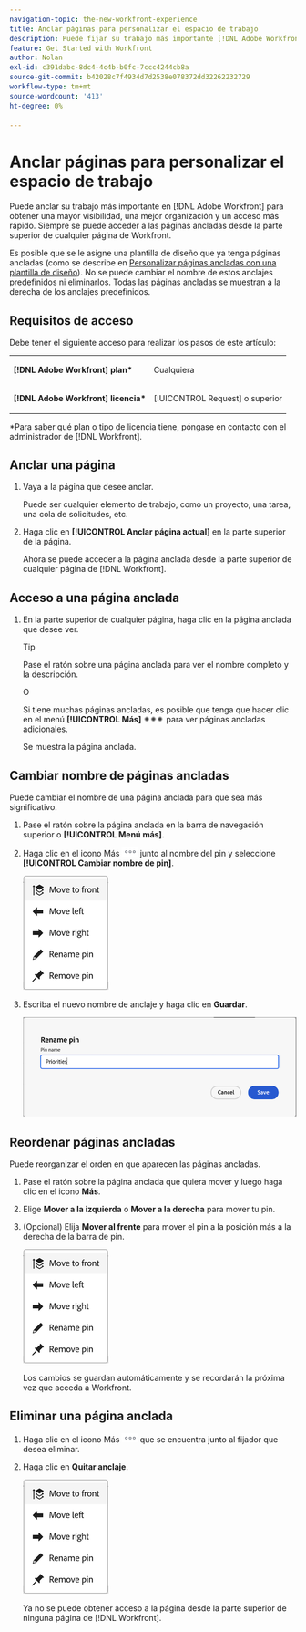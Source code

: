 ```yaml
---
navigation-topic: the-new-workfront-experience
title: Anclar páginas para personalizar el espacio de trabajo
description: Puede fijar su trabajo más importante [!DNL Adobe Workfront] para obtener una mayor visibilidad, una mejor organización y un acceso más rápido. Siempre se puede acceder a las páginas ancladas desde la parte superior de cualquier página de Workfront.
feature: Get Started with Workfront
author: Nolan
exl-id: c391dabc-8dc4-4c4b-b0fc-7ccc4244cb8a
source-git-commit: b42028c7f4934d7d2538e078372dd32262232729
workflow-type: tm+mt
source-wordcount: '413'
ht-degree: 0%

---
```


# Anclar páginas para personalizar el espacio de trabajo

Puede anclar su trabajo más importante en [!DNL Adobe Workfront] para obtener una mayor visibilidad, una mejor organización y un acceso más rápido. Siempre se puede acceder a las páginas ancladas desde la parte superior de cualquier página de Workfront.

Es posible que se le asigne una plantilla de diseño que ya tenga páginas ancladas (como se describe en [Personalizar páginas ancladas con una plantilla de diseño](../../administration-and-setup/customize-workfront/use-layout-templates/customize-pinned-pages.md)). No se puede cambiar el nombre de estos anclajes predefinidos ni eliminarlos. Todas las páginas ancladas se muestran a la derecha de los anclajes predefinidos.

## Requisitos de acceso

Debe tener el siguiente acceso para realizar los pasos de este artículo:

<table style="table-layout:auto"> 
 <col> 
 </col> 
 <col> 
 </col> 
 <tbody> 
  <tr> 
   <td role="rowheader"><strong>[!DNL Adobe Workfront] plan*</strong></td> 
   <td> <p>Cualquiera</p> </td> 
  </tr> 
  <tr> 
   <td role="rowheader"><strong>[!DNL Adobe Workfront] licencia*</strong></td> 
   <td> <p>[!UICONTROL Request] o superior</p> </td> 
  </tr> 
 </tbody> 
</table>

&#42;Para saber qué plan o tipo de licencia tiene, póngase en contacto con el administrador de [!DNL Workfront].

## Anclar una página

1. Vaya a la página que desee anclar.

   Puede ser cualquier elemento de trabajo, como un proyecto, una tarea, una cola de solicitudes, etc.

1. Haga clic en **[!UICONTROL Anclar página actual]** en la parte superior de la página.

   Ahora se puede acceder a la página anclada desde la parte superior de cualquier página de [!DNL Workfront].

## Acceso a una página anclada

1. En la parte superior de cualquier página, haga clic en la página anclada que desee ver.

   >[!TIP]
   >
   >Pase el ratón sobre una página anclada para ver el nombre completo y la descripción.

   O

   Si tiene muchas páginas ancladas, es posible que tenga que hacer clic en el menú **[!UICONTROL Más]** ![](assets/more-icon-spectrum.png) para ver páginas ancladas adicionales.

   Se muestra la página anclada.

## Cambiar nombre de páginas ancladas

Puede cambiar el nombre de una página anclada para que sea más significativo.

1. Pase el ratón sobre la página anclada en la barra de navegación superior o **[!UICONTROL Menú más]**.
1. Haga clic en el icono Más ![](assets/more-icon.png) junto al nombre del pin y seleccione **[!UICONTROL Cambiar nombre de pin]**.

   ![Cambiar nombre de anclaje](assets/pin-menu.png)

1. Escriba el nuevo nombre de anclaje y haga clic en **Guardar**.

   ![Haga clic en la marca de verificación para cambiar el nombre del pin](assets/new-pin-name.png)


## Reordenar páginas ancladas

Puede reorganizar el orden en que aparecen las páginas ancladas.

1. Pase el ratón sobre la página anclada que quiera mover y luego haga clic en el icono **Más**.
1. Elige **Mover a la izquierda** o **Mover a la derecha** para mover tu pin.
1. (Opcional) Elija **Mover al frente** para mover el pin a la posición más a la derecha de la barra de pin.

   ![mover anclajes](assets/pin-menu.png)

   Los cambios se guardan automáticamente y se recordarán la próxima vez que acceda a Workfront.

## Eliminar una página anclada

1. Haga clic en el icono Más ![](assets/more-icon.png) que se encuentra junto al fijador que desea eliminar.
1. Haga clic en **Quitar anclaje**.

   ![Quitar anclaje](assets/pin-menu.png)

   Ya no se puede obtener acceso a la página desde la parte superior de ninguna página de [!DNL Workfront].
